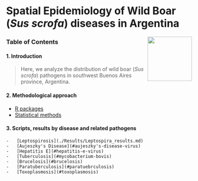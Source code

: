 # Spatial Epidemiology of Wild Boar (*Sus scrofa*) diseases in Argentina

<img src="https://user-images.githubusercontent.com/20196847/82152923-d78ba600-983a-11ea-9bfc-2a9115a029f5.jpg" height="120" width="120" img align="right">

### Table of Contents

#### 1. Introduction  
> Here, we analyze the distribution of wild boar (*Sus scrofa*) pathogens in southwest Buenos Aires province, Argentina. 

#### 2. Methodological approach  
-   [R packages](./R-packages/R-packages.md)    
-   [Statistical methods](./Statistical_methods/Methods.md)    

#### 3. Scripts, results by disease and related pathogens    
    -   [Leptospirosis](./Results/Leptospira_results.md)    
    -   [Aujeszky's Disease](#aujeszky's-disease-virus)  
    -   [Hepatitis E](#hepatitis-e-virus)  
    -   [Tuberculosis](#mycobacterium-bovis)  
    -   [Brucelosis](#brucelosis)  
    -   [Paratuberculosis](#paratuebrculosis)  
    -   [Toxoplasmosis](#toxoplasmosis)




